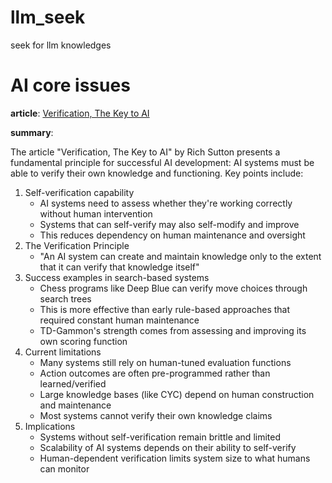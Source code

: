 # llm_seek
seek for llm knowledges

# AI core issues

**article**: [Verification, The Key to AI](http://incompleteideas.net/IncIdeas/KeytoAI.html)

**summary**:

The article "Verification, The Key to AI" by Rich Sutton presents a fundamental principle for successful AI development: AI systems must be able to verify their own knowledge and functioning. Key points include:

1. Self-verification capability
    - AI systems need to assess whether they're working correctly without human intervention
    - Systems that can self-verify may also self-modify and improve
    - This reduces dependency on human maintenance and oversight
2. The Verification Principle
    - "An AI system can create and maintain knowledge only to the extent that it can verify that knowledge itself"
3. Success examples in search-based systems
    - Chess programs like Deep Blue can verify move choices through search trees
    - This is more effective than early rule-based approaches that required constant human maintenance
    - TD-Gammon's strength comes from assessing and improving its own scoring function
4. Current limitations
    - Many systems still rely on human-tuned evaluation functions
    - Action outcomes are often pre-programmed rather than learned/verified
    - Large knowledge bases (like CYC) depend on human construction and maintenance
    - Most systems cannot verify their own knowledge claims
5. Implications
    - Systems without self-verification remain brittle and limited
    - Scalability of AI systems depends on their ability to self-verify
    - Human-dependent verification limits system size to what humans can monitor
